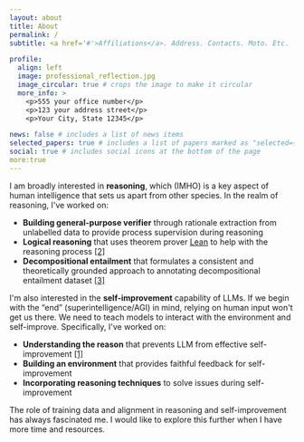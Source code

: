 ```yaml
---
layout: about
title: About
permalink: /
subtitle: <a href='#'>Affiliations</a>. Address. Contacts. Moto. Etc.

profile:
  align: left
  image: professional_reflection.jpg
  image_circular: true # crops the image to make it circular
  more_info: >
    <p>555 your office number</p>
    <p>123 your address street</p>
    <p>Your City, State 12345</p>

news: false # includes a list of news items
selected_papers: true # includes a list of papers marked as "selected={true}"
social: true # includes social icons at the bottom of the page
more:true
---
```


I am broadly interested in **reasoning**, which (IMHO) is a key aspect of human intelligence that sets us apart from other species. In the realm of reasoning, I've worked on:
- **Building general-purpose verifier** through rationale extraction from unlabelled data to provide process supervision during reasoning
- **Logical reasoning** that uses theorem prover [Lean](https://lean-lang.org/) to help with the reasoning process [[2]](https://arxiv.org/abs/2403.13312)
- **Decompositional entailment** that formulates a consistent and theoretically grounded approach to annotating decompositional entailment dataset [[3]](https://arxiv.org/abs/2402.14798)

  
I'm also interested in the **self-improvement** capability of LLMs. If we begin with the “end” (superintelligence/AGI) in mind, relying on human input won't get us there. We need to teach models to interact with the environment and self-improve. Specifically, I've worked on:
- **Understanding the reason** that prevents LLM from effective self-improvement [[1]](https://arxiv.org/abs/2404.04298)
- **Building an environment** that provides faithful feedback for self-improvement
- **Incorporating reasoning techniques** to solve issues during self-improvement


The role of training data and alignment in reasoning and self-improvement has always fascinated me. I would like to explore this further when I have more time and resources.
